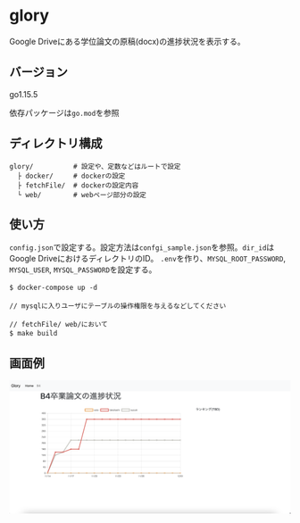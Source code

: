 # glory

Google Driveにある学位論文の原稿(docx)の進捗状況を表示する。

## バージョン
go1.15.5

依存パッケージは`go.mod`を参照

## ディレクトリ構成
```
glory/          # 設定や、定数などはルートで設定
  ├ docker/     # dockerの設定
  ├ fetchFile/  # dockerの設定内容
  └ web/        # webページ部分の設定
```

## 使い方
`config.json`で設定する。設定方法は`confgi_sample.json`を参照。`dir_id`はGoogle DriveにおけるディレクトリのID。
`.env`を作り、`MYSQL_ROOT_PASSWORD`, `MYSQL_USER`, `MYSQL_PASSWORD`を設定する。

```
$ docker-compose up -d

// mysqlに入りユーザにテーブルの操作権限を与えるなどしてください

// fetchFile/ web/において
$ make build

```

## 画面例
![進捗グラフ表示例](assets/screenshot.png)

